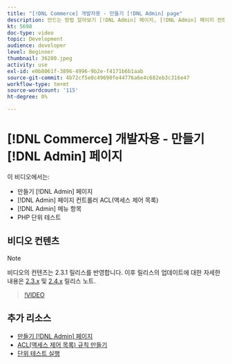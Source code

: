 ```yaml
---
title: "[!DNL Commerce] 개발자용 - 만들기 [!DNL Admin] page"
description: 만드는 방법 알아보기 [!DNL Admin] 페이지, [!DNL Admin] 페이지 컨트롤러 ACL(액세스 제어 목록) 및 단위 테스트를 수행합니다.
kt: 5698
doc-type: video
topic: Development
audience: developer
level: Beginner
thumbnail: 36200.jpeg
activity: use
exl-id: e0b8061f-3896-4996-9b2e-f4171b6b1aab
source-git-commit: 4b72cf5e0c49690fe44776a6e4c682eb3c316e47
workflow-type: tm+mt
source-wordcount: '115'
ht-degree: 0%

---
```


# [!DNL Commerce] 개발자용 - 만들기 [!DNL Admin] 페이지

이 비디오에서는:

- 만들기 [!DNL Admin] 페이지
- [!DNL Admin] 페이지 컨트롤러 ACL(액세스 제어 목록)
- [!DNL Admin] 메뉴 항목
- PHP 단위 테스트

## 비디오 컨텐츠

>[!NOTE]
>
>비디오의 컨텐츠는 2.3.1 릴리스를 반영합니다. 이후 릴리스의 업데이트에 대한 자세한 내용은 [ 2.3.x](https://devdocs.magento.com/guides/v2.3/release-notes/bk-release-notes.html) 및 [2.4.x](https://devdocs.magento.com/guides/v2.4/release-notes/bk-release-notes.html) 릴리스 노트.

>[!VIDEO](https://video.tv.adobe.com/v/36200?quality=12&learn=on)

## 추가 리소스

- [만들기 [!DNL Admin] 페이지](https://devdocs.magento.com/guides/v2.4/ext-best-practices/extension-coding/example-module-adminpage.html)
- [ACL(액세스 제어 목록) 규칙 만들기](https://devdocs.magento.com/guides/v2.4/ext-best-practices/tutorials/create-access-control-list-rule.html)
- [단위 테스트 실행](https://devdocs.magento.com/guides/v2.4/test/unit/unit_test_execution.html)
